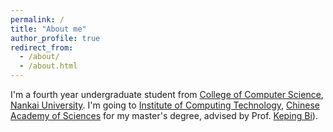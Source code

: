 ```yaml
---
permalink: /
title: "About me"
author_profile: true
redirect_from: 
  - /about/
  - /about.html
---
```


I'm a fourth year undergraduate student from [College of Computer Science](https://cc.nankai.edu.cn/), [Nankai University](https://www.nankai.edu.cn/). I'm going to [Institute of Computing Technology](http://www.ict.ac.cn/), [Chinese Academy of Sciences](http://www.cas.cn/) for my master's degree, advised by Prof. [Keping Bi](https://kepingbi.github.io/)).


